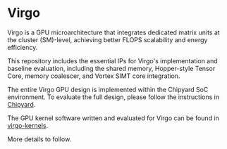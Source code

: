 Virgo
=====

Virgo is a GPU microarchitecture that integrates dedicated matrix units at the
cluster (SM)-level, achieving better FLOPS scalability and energy efficiency.

This repository includes the essential IPs for Virgo's implementation and
baseline evaluation, including the shared memory, Hopper-style Tensor Core,
memory coalescer, and Vortex SIMT core integration.

The entire Virgo GPU design is implemented within the Chipyard SoC environment.
To evaluate the full design, please follow the instructions in
[Chipyard](https://github.com/ucb-bar/chipyard/commits/virgo/).

The GPU kernel software written and evaluated for Virgo can be found in
[virgo-kernels](https://github.com/ucb-bar/virgo-kernels).

More details to follow.
